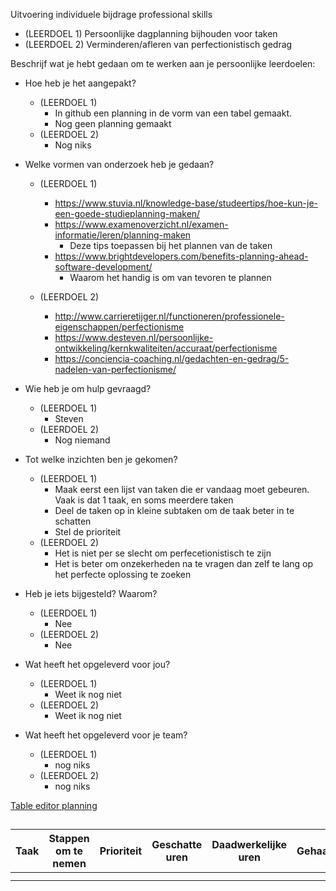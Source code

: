 Uitvoering individuele bijdrage professional skills

- (LEERDOEL 1) Persoonlijke dagplanning bijhouden voor taken
- (LEERDOEL 2) Verminderen/afleren van perfectionistisch gedrag

Beschrijf wat je hebt gedaan om te werken aan je persoonlijke leerdoelen:
- Hoe heb je het aangepakt?
  - (LEERDOEL 1) 
    - In github een planning in de vorm van een tabel gemaakt.
    - Nog geen planning gemaakt
  - (LEERDOEL 2) 
    - Nog niks
- Welke vormen van onderzoek heb je gedaan?
  - (LEERDOEL 1) 
    - https://www.stuvia.nl/knowledge-base/studeertips/hoe-kun-je-een-goede-studieplanning-maken/
    - https://www.examenoverzicht.nl/examen-informatie/leren/planning-maken
      - Deze tips toepassen bij het plannen van de taken
    - https://www.brightdevelopers.com/benefits-planning-ahead-software-development/
      - Waarom het handig is om van tevoren te plannen

  - (LEERDOEL 2) 
    - http://www.carrieretijger.nl/functioneren/professionele-eigenschappen/perfectionisme
    - https://www.desteven.nl/persoonlijke-ontwikkeling/kernkwaliteiten/accuraat/perfectionisme
    - https://conciencia-coaching.nl/gedachten-en-gedrag/5-nadelen-van-perfectionisme/
- Wie heb je om hulp gevraagd?
  - (LEERDOEL 1) 
    - Steven
  - (LEERDOEL 2)
    - Nog niemand
- Tot welke inzichten ben je gekomen?
  - (LEERDOEL 1) 
    - Maak eerst een lijst van taken die er vandaag moet gebeuren. Vaak is dat 1 taak, en soms meerdere taken
    - Deel de taken op in kleine subtaken om de taak beter in te schatten
    - Stel de prioriteit 
  - (LEERDOEL 2) 
    - Het is niet per se slecht om perfecetionistisch te zijn
    - Het is beter om onzekerheden na te vragen dan zelf te lang op het perfecte oplossing te zoeken
    
    
- Heb je iets bijgesteld? Waarom?
  - (LEERDOEL 1) 
    - Nee
  - (LEERDOEL 2) 
    - Nee
- Wat heeft het opgeleverd voor jou?
  - (LEERDOEL 1) 
    - Weet ik nog niet
  - (LEERDOEL 2) 
    - Weet ik nog niet
- Wat heeft het opgeleverd voor je team?
  - (LEERDOEL 1) 
    - nog niks
  - (LEERDOEL 2) 
    - nog niks



[Table editor planning](https://www.tablesgenerator.com/markdown_tables) 

## 
| Taak | Stappen om te nemen | Prioriteit | Geschatte uren | Daadwerkelijke uren | Gehaald? | Notities |
|------|---------------------|------------|----------------|---------------------|----------|----------|
|      |                     |            |                |                     |          |          |
|      |                     |            |                |                     |          |          |

